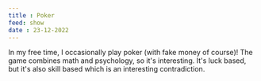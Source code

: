 ```yaml
---
title : Poker
feed: show
date : 23-12-2022
---
```


In my free time, I occasionally play poker (with fake money of course)! The game combines math and psychology, so it's interesting. It's luck based, but it's also skill based which is an interesting contradiction.  
